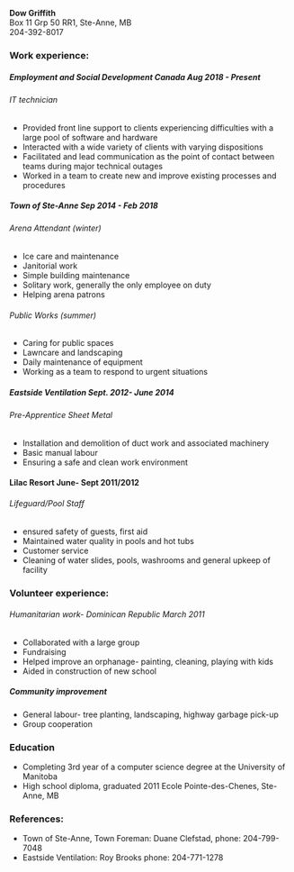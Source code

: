 **Dow Griffith**  
Box 11 Grp 50 RR1, Ste-Anne, MB  
204-392-8017

### Work experience:
##### Employment and Social Development Canada Aug 2018 - Present
###### IT technician
* Provided front line support to clients experiencing difficulties with a large pool of software and hardware
* Interacted with a wide variety of clients with varying dispositions
* Facilitated and lead communication as the point of contact between teams during major technical outages
* Worked in a team to create new and improve existing processes and procedures

##### Town of Ste-Anne	Sep 2014 - Feb 2018
###### Arena Attendant (winter)
*	Ice care and maintenance
*	Janitorial work
*	Simple building maintenance
*	Solitary work, generally the only employee on duty
*	Helping arena patrons
###### Public Works (summer)
*	Caring for public spaces
*	Lawncare and landscaping
*	Daily maintenance of equipment
*	Working as a team to respond to urgent situations

##### Eastside Ventilation  	Sept. 2012- June 2014
###### Pre-Apprentice Sheet Metal
*	Installation and demolition of duct work and associated machinery
*	Basic manual labour
*	Ensuring a safe and clean work environment

#### Lilac Resort	June- Sept 2011/2012
###### Lifeguard/Pool Staff
*	ensured safety of guests, first aid
*	Maintained water quality in pools and hot tubs
*	Customer service
*	Cleaning of water slides, pools, washrooms and general upkeep of facility


### Volunteer experience:

###### Humanitarian work- Dominican Republic	March 2011
*	Collaborated with a large group
*	Fundraising
*	Helped improve an orphanage- painting, cleaning, playing with kids
*	Aided in construction of new school

##### Community improvement
*	General labour- tree planting, landscaping, highway garbage pick-up
*	Group cooperation


### Education

*	Completing 3rd year of a computer science degree at the University of Manitoba
*	High school diploma, graduated 2011
Ecole Pointe-des-Chenes, Ste-Anne, MB


### References:

*	Town of Ste-Anne, Town Foreman: Duane Clefstad, phone: 204-799-7048
*	Eastside Ventilation: Roy Brooks phone: 204-771-1278
